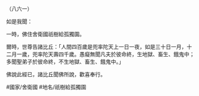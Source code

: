 （八六一）

如是我聞：

一時，佛住舍衛國祇樹給孤獨園。

爾時，世尊告諸比丘：「人間四百歲是兜率陀天上一日一夜，如是三十日一月，十二月一歲，兜率陀天壽四千歲。愚癡無聞凡夫於彼命終，生地獄、畜生、餓鬼中；多聞聖弟子於彼命終，不生地獄、畜生、餓鬼中。」

佛說此經已，諸比丘聞佛所說，歡喜奉行。

#國家/舍衛國
#地名/祇樹給孤獨園
